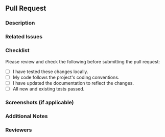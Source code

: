## Pull Request

### Description
<!-- Provide a brief description of the changes introduced by this pull request -->

### Related Issues
<!-- Reference any related issues by mentioning them using #issue_number -->

### Checklist
Please review and check the following before submitting the pull request:

- [ ] I have tested these changes locally.
- [ ] My code follows the project's coding conventions.
- [ ] I have updated the documentation to reflect the changes.
- [ ] All new and existing tests passed.

### Screenshots (if applicable)
<!-- Include screenshots or GIFs to demonstrate the changes visually -->

### Additional Notes
<!-- Any additional information that might be helpful for the reviewers -->

### Reviewers
<!-- Mention specific team members or individuals you'd like to review your code -->

